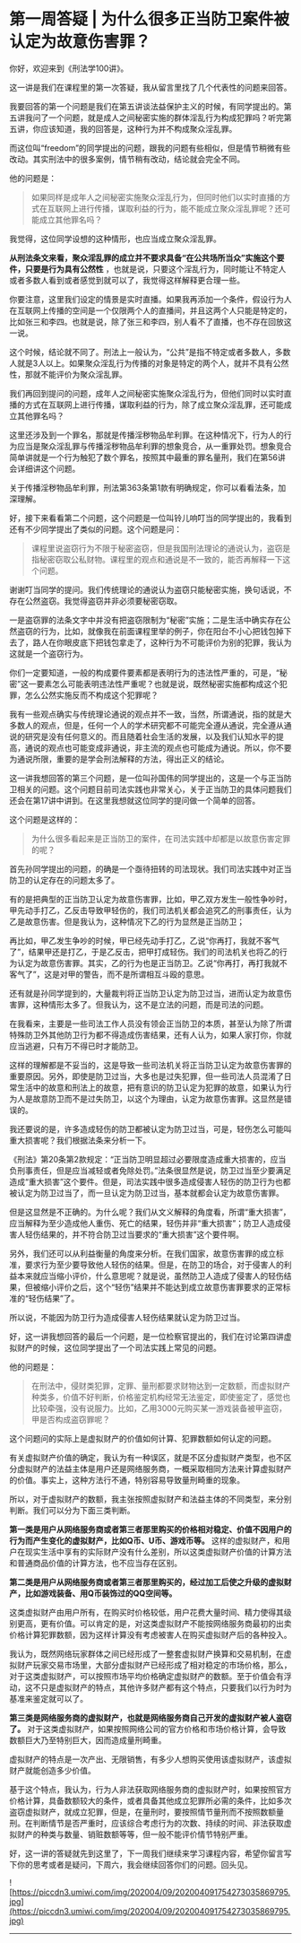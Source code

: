# 第一周答疑 | 为什么很多正当防卫案件被认定为故意伤害罪？

你好，欢迎来到《刑法学100讲》。

这一讲是我们在课程里的第一次答疑，我从留言里找了几个代表性的问题来回答。

我要回答的第一个问题是我们在第五讲谈法益保护主义的时候，有同学提出的。第五讲我问了一个问题，就是成人之间秘密实施的群体淫乱行为构成犯罪吗？听完第五讲，你应该知道，我的回答是，这种行为并不构成聚众淫乱罪。

而这位叫“freedom”的同学提出的问题，跟我的问题有些相似，但是情节稍微有些改动。其实刑法中的很多案例，情节稍有改动，结论就会完全不同。

他的问题是：

> 如果同样是成年人之间秘密实施聚众淫乱行为，但同时他们以实时直播的方式在互联网上进行传播，谋取利益的行为，能不能成立聚众淫乱罪呢？还可能成立其他罪名吗？

我觉得，这位同学设想的这种情形，也应当成立聚众淫乱罪。

 **从刑法条文来看，聚众淫乱罪的成立并不要求具备“在公共场所当众”实施这个要件，只要是行为具有公然性** ，也就是说，只要这个淫乱行为，同时能让不特定人或者多数人看到或者感觉到就可以了，我觉得这样解释更合理一些。

你要注意，这里我们设定的情景是实时直播。如果我再添加一个条件，假设行为人在互联网上传播的空间是一个仅限两个人的直播间，并且这两个人只能是特定的，比如张三和李四。也就是说，除了张三和李四，别人看不了直播，也不存在回放这一说。

这个时候，结论就不同了。刑法上一般认为，“公共”是指不特定或者多数人，多数人就是3人以上。如果聚众淫乱行为传播的对象是特定的两个人，就并不具有公然性，那就不能评价为聚众淫乱罪。

我们再回到提问的问题，成年人之间秘密实施聚众淫乱行为，但他们同时以实时直播的方式在互联网上进行传播，谋取利益的行为，除了成立聚众淫乱罪，还可能成立其他罪名吗？

这里还涉及到一个罪名，那就是传播淫秽物品牟利罪。在这种情况下，行为人的行为应当是聚众淫乱罪与传播淫秽物品牟利罪的想象竞合，从一重罪处罚。想象竞合简单讲就是一个行为触犯了数个罪名，按照其中最重的罪名量刑，我们在第56讲会详细讲这个问题。

关于传播淫秽物品牟利罪，刑法第363条第1款有明确规定，你可以看看法条，加深理解。

好，接下来看看第二个问题，这个问题是一位叫铃儿响叮当的同学提出的，我看到还有不少同学提出了类似的问题。这个问题是问：

> 课程里说盗窃行为不限于秘密盗窃，但是我国刑法理论的通说认为，盗窃是指秘密窃取公私财物。课程里的观点和通说是不一致的，能否再解释一下这个问题。

谢谢叮当同学的提问。我们传统理论的通说认为盗窃只能秘密实施，换句话说，不存在公然盗窃。我觉得盗窃并非必须要秘密窃取。

一是盗窃罪的法条文字中并没有把盗窃限制为“秘密”实施；二是生活中确实存在公然盗窃的行为，比如，就像我在前面课程里举的例子，你在阳台不小心把钱包掉下去了，路人在你眼皮底下把钱包拿走了，这种行为不可能评价为别的犯罪，我认为这就是一个盗窃行为。

你们一定要知道，一般的构成要件要素都是表明行为的违法性严重的，可是，“秘密”这一要素怎么可能表明违法性严重呢？也就是说，既然秘密实施都构成这个犯罪，怎么公然实施反而不构成这个犯罪呢？

我有一些观点确实与传统理论通说的观点并不一致，当然，所谓通说，指的就是大多数人的观点，但是，任何一个人的学术研究都不可能完全遵从通说，完全遵从通说的研究是没有任何意义的。而且随着社会生活的发展，以及我们认知水平的提高，通说的观点也可能变成非通说，非主流的观点也可能成为通说。所以，你不要为通说所限，重要的是学会刑法解释的方法，得出正义的结论。

这一讲我想回答的第三个问题，是一位叫孙国伟的同学提出的，这是一个与正当防卫相关的问题。这个问题目前司法实践也非常关心，关于正当防卫的具体问题我们还会在第17讲中讲到。在这里我想就这位同学的提问做一个简单的回答。

这个问题是这样的：

> 为什么很多看起来是正当防卫的案件，在司法实践中却都是以故意伤害定罪的呢？

首先孙同学提出的问题，的确是一个亟待扭转的司法现状。我们司法实践中对正当防卫的认定存在的问题太多了。

有的是把典型的正当防卫认定为故意伤害罪，比如，甲乙双方发生一般性争吵时，甲先动手打乙，乙反击导致甲轻伤的，我们司法机关都会追究乙的刑事责任，认为乙是故意伤害。但是我认为，这种情况下乙的行为显然是正当防卫；

再比如，甲乙发生争吵的时候，甲已经先动手打乙，乙说“你再打，我就不客气了”，结果甲还是打乙，于是乙反击，把甲打成轻伤。我们的司法机关也将乙的行为认定为故意伤害罪。其实，乙的行为也是正当防卫。乙说“你再打，再打我就不客气了”，这是对甲的警告，而不是所谓相互斗殴的意思。

还有就是孙同学提到的，大量裁判将正当防卫认定为防卫过当，进而认定为故意伤害罪，这种情形太多了。但我认为，这不是立法的问题，而是司法的问题。

在我看来，主要是一些司法工作人员没有领会正当防卫的本质，甚至认为除了所谓特殊防卫外其他防卫行为都不得造成伤害结果，还有人认为，如果人家打你，你就应当逃避，只有万不得已时才能防卫。

这样的理解都是不妥当的，这是导致一些司法机关将正当防卫认定为故意伤害罪的重要原因。另外，即使是防卫过当，大多也是过失犯罪，但一些司法人员混淆了日常生活中的故意和刑法上的故意，把有意识的防卫认定为犯罪的故意，如果认为行为人是故意防卫而不是过失防卫，以这个为理由，认定为故意伤害罪。这显然是错误的。

我还要说的是，许多造成轻伤的防卫都被认定为防卫过当，可是，轻伤怎么可能叫重大损害呢？我们根据法条来分析一下。

《刑法》第20条第2款规定：“正当防卫明显超过必要限度造成重大损害的，应当负刑事责任，但是应当减轻或者免除处罚。”法条很显然是说，防卫过当至少要满足造成“重大损害”这个要件。但是，司法实践中很多造成侵害人轻伤的防卫行为也都被认定为防卫过当了，而一旦认定为防卫过当，基本就都会认定为故意伤害罪。

但是这显然是不正确的。为什么呢？我们从文义解释的角度看，所谓“重大损害”，应当解释为至少造成他人重伤、死亡的结果，轻伤并非“重大损害”；防卫人造成侵害人轻伤结果的，并不符合防卫过当要求的“重大损害”这个要件啊。

另外，我们还可以从利益衡量的角度来分析。在我们国家，故意伤害罪的成立标准，要求行为至少要导致他人轻伤的结果。但是，在防卫的场合，对于侵害人的利益本来就应当缩小评价，什么意思呢？就是说，虽然防卫人造成了侵害人的轻伤结果，但被缩小评价之后，这个“轻伤”结果并不能达到成立故意伤害罪要求的正常标准的“轻伤结果”了。

所以说，不能因为防卫行为造成侵害人轻伤结果就认定为防卫过当。

好，这一讲我想回答的最后一个问题，是一位检察官提出的，我们在讨论第四讲虚拟财产的时候，这位同学提出了一个司法实践上常见的问题。

他的问题是：

> 在刑法中，侵财类犯罪，定罪、量刑都要求财物达到一定数额，而虚拟财产种类多，价值不好判断，价格鉴定机构经常无法鉴定，即使鉴定了，感觉也比较牵强，没有说服力。比如，乙用3000元购买某一游戏装备被甲盗窃，甲是否构成盗窃罪呢？

这个问题问的实际上是虚拟财产的价值如何计算、犯罪数额如何认定的问题。

有关虚拟财产价值的确定，我认为有一种误区，就是不区分虚拟财产类型，也不区分虚拟财产的法益主体是用户还是网络服务商，一概采取相同方法来计算虚拟财产的价值。事实上，这种方法行不通，特别容易导致量刑畸重的现象。

所以，对于虚拟财产的数额，我主张按照虚拟财产和法益主体的不同类型，来分别判断。我们可以分为下面三类判断。

 **第一类是用户从网络服务商或者第三者那里购买的价格相对稳定、价值不因用户的行为而产生变化的虚拟财产，比如Q币、U币、游戏币等。** 这样的虚拟财产，和用户在现实生活中享有的实际财产没有什么差别，所以这类虚拟财产价值的计算方法和普通商品价值的计算方法，也不应当存在区别。

 **第二类是用户从网络服务商或者第三者那里购买的，经过加工后使之升级的虚拟财产，比如游戏装备、用Q币装饰过的QQ空间等。**

这类虚拟财产由用户所有，在购买时价格较低，用户花费大量时间、精力使得其级别更高，更有价值。可以肯定的是，对这类虚拟财产不能按网络服务商最初的出卖价格计算犯罪数额，因为这样计算没有考虑被害人在购买虚拟财产后的各种投入。

我认为，既然网络玩家群体之间已经形成了一整套虚拟财产换算和交易机制，在虚拟财产玩家交易市场里，大部分虚拟财产已经形成了相对稳定的市场价格，那么，对于这类虚拟财产，可以按照市场平均价格确定虚拟财产的数额。至于价值会有浮动，这不只是虚拟财产的特点，其他许多财产都有这个特点，只要我们以行为时为基准来鉴定就可以了。

 **第三类是网络服务商的虚拟财产，也就是网络服务商自己开发的虚拟财产被人盗窃了。** 对于这类虚拟财产，如果按照网络公司的官方价格和市场价格计算，会导致数额巨大乃至特别巨大，因而造成量刑畸重。

虚拟财产的特点是一次产出、无限销售，有多少人想购买使用该虚拟财产，该虚拟财产就能创造多少价值。

基于这个特点，我认为，行为人非法获取网络服务商的虚拟财产时，如果按照官方价格计算，具备数额较大的条件，或者具备其他成立犯罪所必需的条件，比如多次盗窃虚拟财产，就成立犯罪，但是，在量刑时，要按照情节量刑而不按照数额量刑。在判断情节是否严重时，应该综合考虑行为的次数、持续的时间、非法获取虚拟财产的种类与数量、销赃数额等等，但一般不能评价情节特别严重。

好，这一讲的答疑就先到这里了，下一周我们继续来学习课程内容，希望你留言写下你的思考或者是疑问，下周六，我会继续回答你们的问题。回头见。

![https://piccdn3.umiwi.com/img/202004/09/202004091754273035869795.jpg](https://piccdn3.umiwi.com/img/202004/09/202004091754273035869795.jpg)

---
